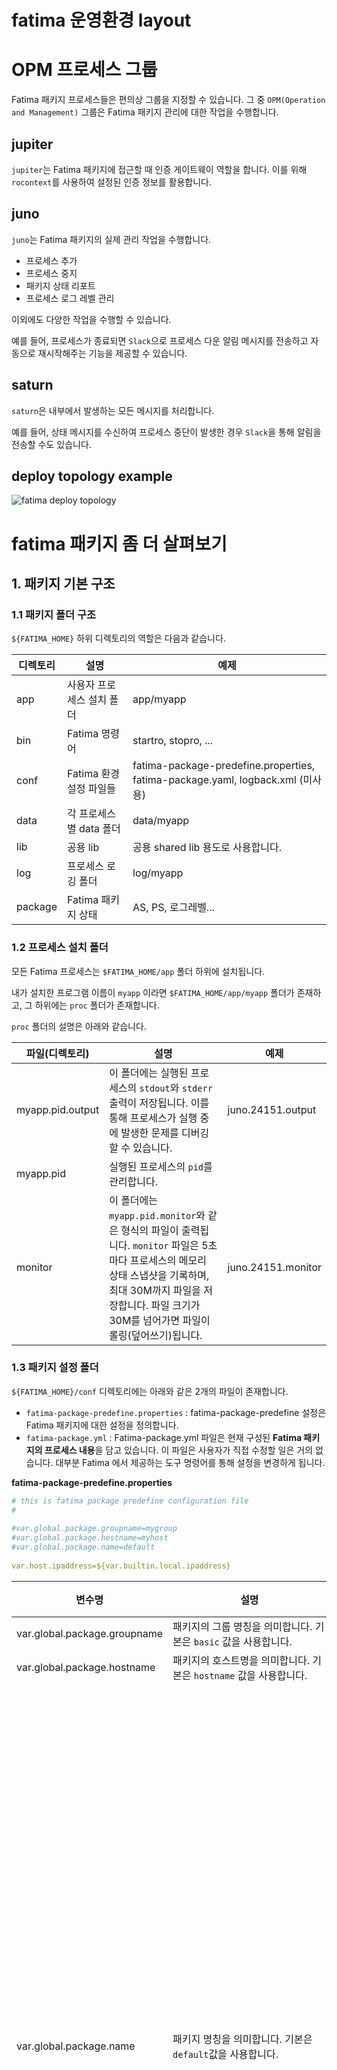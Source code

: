 # fatima 운영환경 layout

# OPM 프로세스 그룹

Fatima 패키지 프로세스들은 편의상 그룹을 지정할 수 있습니다. 그 중 `OPM(Operation and Management)` 그룹은 Fatima 패키지 관리에 대한 작업을 수행합니다.

## jupiter

`jupiter`는 Fatima 패키지에 접근할 때 인증 게이트웨이 역할을 합니다. 이를 위해 `rocontext`를 사용하여 설정된 인증 정보를 활용합니다.

## juno

`juno`는 Fatima 패키지의 실제 관리 작업을 수행합니다. 

 - 프로세스 추가
 - 프로세스 중지
 - 패키지 상태 리포트
 - 프로세스 로그 레벨 관리

이외에도 다양한 작업을 수행할 수 있습니다. 

예를 들어, 프로세스가 종료되면 `Slack`으로 프로세스 다운 알림 메시지를 전송하고 자동으로 재시작해주는 기능을 제공할 수 있습니다.

## saturn

`saturn`은 내부에서 발생하는 모든 메시지를 처리합니다. 

예를 들어, 상태 메시지를 수신하여 프로세스 중단이 발생한 경우 `Slack`을 통해 알림을 전송할 수도 있습니다.

## deploy topology example

![fatima deploy topology](./blob/fatima-deploy-topology.png)

# fatima 패키지 좀 더 살펴보기

## 1. 패키지 기본 구조

### 1.1 패키지 폴더 구조

`${FATIMA_HOME}` 하위 디렉토리의 역할은 다음과 같습니다.

| 디렉토리 | 설명                                | 예제                                                                         |
| -------- | ----------------------------------- |----------------------------------------------------------------------------|
| app      | 사용자 프로세스 설치 폴더             | app/myapp                                                                  |
| bin      | Fatima 명령어                       | startro, stopro, ...                                                       |
| conf     | Fatima 환경 설정 파일들             | fatima-package-predefine.properties, fatima-package.yaml, logback.xml (미사용) |
| data     | 각 프로세스별 data 폴더              | data/myapp                                                                 |
| lib      | 공용 lib                             | 공용 shared lib 용도로 사용합니다.                                                   |
| log      | 프로세스 로깅 폴더                   | log/myapp                                                                  |
| package  | Fatima 패키지 상태                   | AS, PS, 로그레벨...                                                            |

### 1.2 프로세스 설치 폴더

모든 Fatima 프로세스는 `$FATIMA_HOME/app` 폴더 하위에 설치됩니다.

내가 설치한 프로그램 이름이 `myapp` 이라면 `$FATIMA_HOME/app/myapp` 폴더가 존재하고, 그 하위에는 `proc` 폴더가 존재합니다.

`proc` 폴더의 설명은 아래와 같습니다.

| 파일(디렉토리) | 설명                                                                                   | 예제                                                                         |
|----------|--------------------------------------------------------------------------------------|----------------------------------------------------------------------------|
| myapp.pid.output      | 이 폴더에는 실행된 프로세스의 `stdout`와 `stderr` 출력이 저장됩니다. 이를 통해 프로세스가 실행 중에 발생한 문제를 디버깅할 수 있습니다. | juno.24151.output                                                                 |
| myapp.pid      | 실행된 프로세스의 `pid`를 관리합니다.                                                              |                                                 |
| monitor     | 이 폴더에는 `myapp.pid.monitor`와 같은 형식의 파일이 출력됩니다. `monitor` 파일은 5초마다 프로세스의 메모리 상태 스냅샷을 기록하며, 최대 30M까지 파일을 저장합니다. 파일 크기가 30M를 넘어가면 파일이 롤링(덮어쓰기)됩니다.| juno.24151.monitor |

### 1.3 패키지 설정 폴더

`${FATIMA_HOME}/conf` 디렉토리에는 아래와 같은 2개의 파일이 존재합니다.

- `fatima-package-predefine.properties` : fatima-package-predefine 설정은 Fatima 패키지에 대한 설정을 정의합니다.
- `fatima-package.yml` : Fatima-package.yml 파일은 현재 구성된 **Fatima 패키지의 프로세스 내용**을 담고 있습니다. 이 파일은 사용자가 직접 수정할 일은 거의 없습니다. 대부분 Fatima 에서 제공하는 도구 명령어를 통해 설정을 변경하게 됩니다.

**fatima-package-predefine.properties**

``` yaml
# this is fatima package predefine configuration file
#
 
#var.global.package.groupname=mygroup
#var.global.package.hostname=myhost
#var.global.package.name=default
 
var.host.ipaddress=${var.builtin.local.ipaddress}
```

| 변수명             | 설명                                                                               | 예제                                                             |
|-----------------|----------------------------------------------------------------------------------|----------------------------------------------------------------|
| var.global.package.groupname | 패키지의 그룹 명칭을 의미합니다. 기본은 `basic` 값을 사용합니다.                                         |                                                                |
| var.global.package.hostname       | 패키지의 호스트명을 의미합니다. 기본은 `hostname` 값을 사용합니다.                                       |                                                                |
| var.global.package.name         | 패키지 명칭을 의미합니다. 기본은 `default`값을 사용합니다.                                            | 한 서버에서도 여러개의 계정으로 여러개의 패키지를 띄울 수도 있습니다. 이럴 때는 패키지의 이름으로 구분짓습니다. |
| var.host.ipaddress        | 이 서버의 ip 주소를 의미합니다. `${var.builtin.local.ipaddress}`으로 지정하면 기본적인 서버의 ip 주소를 사용합니다. | 서버의 ip가 여러개일 경우 내가 원하는 서버 ip를 지정할 수 있습니다.                      |



**fatima-package.yml**

``` yaml
# this is fatima-package.yaml sample
# group (define column)
# process list (define column)
#  gid, name, path, qclear, qkey, hb
# non-fatima process
# startmode : 0(always started by juno), 1(not started by juno), 2(by HA), 3(by PS)
group: [{id: 1, name: OPM}]
process:
- gid: 1
  name: jupiter
  loglevel: info
- gid: 1
  name: juno
  loglevel: info
- gid: 1
  name: saturn
  loglevel: info
```

## 2. 프로세스 분석

### 2.1 IDL debug 모드

실행 시, 커맨드 라인 입력으로 `-debugapp=MyAppName`과 같이 지정합니다.

GoLand 테스트 시에는 `debugapp=MyAppName`과 같이 `Program arguments`로 지정해 줍니다.

**Program arguments**

![goland program argument](./blob/goland-program-argument.png)

이후 `${FATIMA_HOME}/log/myapp` 디렉토리 로그 정보와 같이, 디버깅 할 수 있습니다.